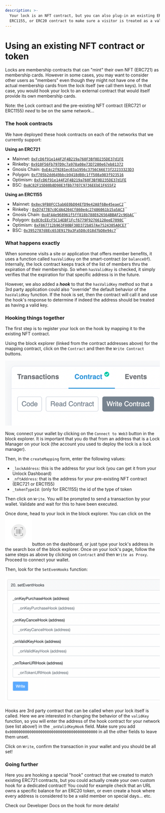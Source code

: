 ```yaml
---
description: >-
  Your lock is an NFT contract, but you can also plug-in an existing ERC721,
  ERC1155, or ERC20 contract to make sure a visitor is treated as a valid member
---
```


# Using an existing NFT contract or token

Locks are membership contracts that can "mint" their own NFT (ERC721) as membership cards. However in some cases, you may want to consider other users as "members" even though they might not have one of the actual membership cards from the lock itself (we call them keys). In that case, you would hook your lock to an external contract that would itself provide its own membership cards.

Note: the Lock contract and the pre-existing NFT contract (ERC721 or ERC1155) _need_ to be on the same network...

### The hook contracts

We have deployed these hook contracts on each of the networks that we currently support:

**Using an ERC721**

* Mainnet: [`0xFcD6f91e144F2F4B219a760F3Bf0D235DE37d1FE`](https://etherscan.io/address/0xFcD6f91e144F2F4B219a760F3Bf0D235DE37d1FE#code)
* Rinkeby: [`0x910F56Fb797D9c7a978a08e73D7280e67eb81372`](https://rinkeby.etherscan.io/address/0x910F56Fb797D9c7a978a08e73D7280e67eb81372)
* Gnosis Chain: [`0xE4c2f9281ec03a1956c3756C66E73f22233323D3`](https://blockscout.com/xdai/mainnet/address/0xE4c2f9281ec03a1956c3756C66E73f22233323D3/contracts)
* Polygon: [`0xf705b2dd649bbcb9418d08c1ff508a983f923516`](https://polygonscan.com/address/0xf705b2dd649bbcb9418d08c1ff508a983f923516)
* Optimism: [`0xFcD6f91e144F2F4B219a760F3Bf0D235DE37d1FE`](https://optimistic.etherscan.io/address/0xFcD6f91e144F2F4B219a760F3Bf0D235DE37d1FE)
* BSC: [`0xAC82F15D80b8D98E3fBb7707C9736EEbE1F655F2`](https://bscscan.com/address/0xAC82F15D80b8D98E3fBb7707C9736EEbE1F655F2)

**Using an ERC1155**

* Mainnet: [`0x8ec9FB8FCC5ab6E0bD04EfD9e42A8f6Be45eaeC2`](https://etherscan.io/address/0x8ec9FB8FCC5ab6E0bD04EfD9e42A8f6Be45eaeC2)``
* Rinkeby : [`0xD7477B7c0CdA4204Cf860e4c27486061b15a5AC3`](https://rinkeby.etherscan.io/address/0xD7477B7c0CdA4204Cf860e4c27486061b15a5AC3)``
* Gnosis Chain: [`0x4F44e968961f5ff818b788E626564BBAF2c96bAC`](https://blockscout.com/xdai/mainnet/address/0x4F44e968961f5ff818b788E626564BBAF2c96bAC)``
* Polygon: [`0x0C0cEEcF5C14EBF1Fcf6779F92766128eeE7098C`](https://polygonscan.com/address/0x0C0cEEcF5C14EBF1Fcf6779F92766128eeE7098C)``
* Optimism: [`0xF867712b963F00BF30D372b857Ae7524305A0CE7`](https://optimistic.etherscan.io/address/0xF867712b963F00BF30D372b857Ae7524305A0CE7)``
* BSC: [`0x3952787d8Ec653E9179a3Fa5D8c018d7bD8e94c7`](https://bscscan.com/address/0x3952787d8Ec653E9179a3Fa5D8c018d7bD8e94c7)``

### What happens exactly

When someone visits a site or application that offers member benefits, it uses a function called `hasValidKey` on the smart-contract (or `balanceOf`). Internally, the lock contract keeps track of the list of members thru the expiration of their membership. So when `hasValidKey` is checked, it simply verifies that the expiration for that specific address is in the future.

However, we also added a _**hook**_ to that the `hasValidKey` method so that a 3rd party application could also "override" the default behavior of the `hasValidKey` function. If the hook is set, then the contract will call it and use the hook's response to determine if indeed the address should be treated as having a valid key.

### Hooking things together

The first step is to register your lock on the hook by mapping it to the existing NFT contract.

Using the block explorer (linked from the contract addresses above) for the mapping contract, click on the `Contract` and then the `Write Contract` buttons.

![](<../../.gitbook/assets/image (30).png>)

Now, connect your wallet by clicking on the `Connect to Web3` button in the block explorer. It is important that you do that from an address that is a Lock Manager on your lock (the account you used to deploy the lock is a lock manager).

Then, in the `createMapping` form, enter the following values:

* `_lockAddress`: this is the address for your lock (you can get it from your Unlock Dashboard)
* `_nftAddress`: that is the address for your pre-existing NFT contract (ERC721 or ERC1155)
* `_tokenTypeId`: (only for ERC1155) the id of the type of token

Then click on `Write`. You will be prompted to send a transaction by your wallet. Validate and wait for this to have been executed.

Once done, head to your lock in the block explorer. You can click on the ![](<../../.gitbook/assets/image (27).png>)button on the dashboard, or just type your lock's address in the search box of the block explorer. Once on your lock's page, follow the same steps as above by clicking on `Contract` and then `Write as Proxy`. Proceed to connect your wallet.

Then, look for the `SetEvenHooks` function:

![](<../../.gitbook/assets/image (28) (1) (1).png>)

Hooks are 3rd party contract that can be called when your lock itself is called. Here we are interested in changing the behavior of the `validKey` function, so you will enter the address of the hook contract for your network (see list above!) in the `_onValidKeyHook` field. Make sure you add `0x0000000000000000000000000000000000000000` in all the other fields to leave them unset.

Click on `Write`, confirm the transaction in your wallet and you should be all set!

### Going further

Here you are hooking a special "hook" contract that we created to match existing ERC721 contracts, but you could actually create your own custom hook for a dedicated contract! You could for example check that an URL owns a specific balance for an ERC20 token, or even create a hook where every address is considered to be a valid member on special days... etc.

Check our Developer Docs on the hook for more details!
